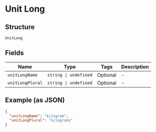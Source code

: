 
# Unit Long

## Structure

`UnitLong`

## Fields

| Name | Type | Tags | Description |
|  --- | --- | --- | --- |
| `unitLongName` | `string \| undefined` | Optional | - |
| `unitLongPlural` | `string \| undefined` | Optional | - |

## Example (as JSON)

```json
{
  "unitLongName": "kilogram",
  "unitLongPlural": "kilograms"
}
```

